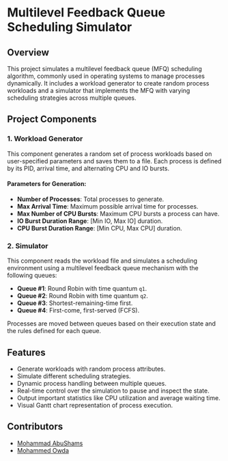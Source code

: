 # Multilevel Feedback Queue Scheduling Simulator

## Overview
This project simulates a multilevel feedback queue (MFQ) scheduling algorithm, commonly used in operating systems to manage processes dynamically. It includes a workload generator to create random process workloads and a simulator that implements the MFQ with varying scheduling strategies across multiple queues.

## Project Components

### 1. Workload Generator
This component generates a random set of process workloads based on user-specified parameters and saves them to a file. Each process is defined by its PID, arrival time, and alternating CPU and IO bursts.

#### Parameters for Generation:
- **Number of Processes**: Total processes to generate.
- **Max Arrival Time**: Maximum possible arrival time for processes.
- **Max Number of CPU Bursts**: Maximum CPU bursts a process can have.
- **IO Burst Duration Range**: [Min IO, Max IO] duration.
- **CPU Burst Duration Range**: [Min CPU, Max CPU] duration.

### 2. Simulator
This component reads the workload file and simulates a scheduling environment using a multilevel feedback queue mechanism with the following queues:
- **Queue #1**: Round Robin with time quantum `q1`.
- **Queue #2**: Round Robin with time quantum `q2`.
- **Queue #3**: Shortest-remaining-time first.
- **Queue #4**: First-come, first-served (FCFS).

Processes are moved between queues based on their execution state and the rules defined for each queue.

## Features
- Generate workloads with random process attributes.
- Simulate different scheduling strategies.
- Dynamic process handling between multiple queues.
- Real-time control over the simulation to pause and inspect the state.
- Output important statistics like CPU utilization and average waiting time.
- Visual Gantt chart representation of process execution.

## Contributors

- [Mohammad AbuShams](https://github.com/MohammadAbuShams)
- [Mohammed Owda](https://github.com/M7mdOdeh1)
